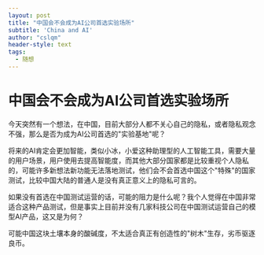```yaml
---
layout: post
title: "中国会不会成为AI公司首选实验场所"
subtitle: 'China and AI'
author: "cslqm"
header-style: text
tags:
  - 随想
---
```



# 中国会不会成为AI公司首选实验场所

今天突然有一个想法，在中国，目前大部分人都不关心自己的隐私，或者隐私观念不强，那么是否为成为AI公司首选的"实验基地"呢？

将来的AI肯定会更加智能，类似小冰，小爱这种助理型的人工智能工具，需要大量的用户场景，用户使用去提高智能度，而其他大部分国家都是比较重视个人隐私的，可能许多新想法新功能无法落地测试，他们会不会首选中国这个"特殊"的国家测试，比较中国大陆的普通人是没有真正意义上的隐私可言的。

如果没有首选在中国测试运营的话，可能的阻力是什么呢？我个人觉得在中国非常适合这种产品测试，但是事实上目前并没有几家科技公司在中国测试运营自己的模型AI产品，这又是为何？

可能中国这块土壤本身的酸碱度，不太适合真正有创造性的"树木"生存，劣币驱逐良币。